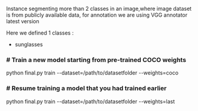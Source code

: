 Instance segmenting more than 2 classes in an image,where image dataset is from publicly available data, for annotation we are using VGG annotator latest version

  Here we defined 1 classes :<ul>
  <li>sunglasses</li>
</ul>
  
  

<h3># Train a new model starting from pre-trained COCO weights</h3>
        python final.py train --dataset=/path/to/datasetfolder --weights=coco

<h3># Resume training a model that you had trained earlier</h3>
        python final.py train --dataset=/path/to/datasetfolder --weights=last

